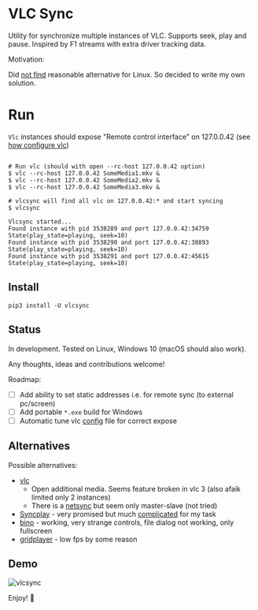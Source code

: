 VLC Sync
========

Utility for synchronize multiple instances of VLC. Supports seek, play and pause. 
Inspired by F1 streams with extra driver tracking data.  

Motivation:

Did [not find](#alternatives) reasonable alternative for Linux. 
So decided to write my own solution.

# Run

`Vlc` instances should expose "Remote control interface" on 127.0.0.42 (see [how configure vlc](./docs/vlc_setup.md))

```shell

# Run vlc (should with open --rc-host 127.0.0.42 option) 
$ vlc --rc-host 127.0.0.42 SomeMedia1.mkv &
$ vlc --rc-host 127.0.0.42 SomeMedia2.mkv &
$ vlc --rc-host 127.0.0.42 SomeMedia3.mkv &

# vlcsync will find all vlc on 127.0.0.42:* and start syncing 
$ vlcsync

Vlcsync started...
Found instance with pid 3538289 and port 127.0.0.42:34759 State(play_state=playing, seek=10)
Found instance with pid 3538290 and port 127.0.0.42:38893 State(play_state=playing, seek=10)
Found instance with pid 3538291 and port 127.0.0.42:45615 State(play_state=playing, seek=10)
```

## Install

```shell
pip3 install -U vlcsync
```

## Status 

In development. Tested on Linux, Windows 10 (macOS should also work).

Any thoughts, ideas and contributions welcome!

Roadmap:

- [ ] Add ability to set static addresses i.e. for remote sync (to external pc/screen)
- [ ] Add portable `*.exe` build for Windows
- [ ] Automatic tune vlc [config](https://wiki.videolan.org/Preferences/#:~:text=Configuration%20File&text=Windows%3A%20%25appdata%25%5Cvlc%5C,%5CApplication%20Data%5Cvlc%5Cvlcrc) file for correct expose

## Alternatives

Possible alternatives:

- [vlc](https://www.videolan.org/vlc/index.ru.html) 
    - Open additional media. Seems feature broken in vlc 3 (also afaik limited only 2 instances)  
    - There is a [netsync](https://wiki.videolan.org/Documentation:Modules/netsync/) but seem only master-slave (not tried)
- [Syncplay](https://github.com/Syncplay/syncplay) - very promised but much [complicated](https://github.com/Syncplay/syncplay/discussions/463) for my task
- [bino](https://bino3d.org/) - working, very strange controls, file dialog not working, only fullscreen
- [gridplayer](https://github.com/vzhd1701/gridplayer) - low fps by some reason

## Demo

![vlcsync](./docs/vlcsync.gif)

Enjoy! 🚀